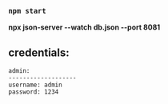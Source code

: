 

### `npm start`

**npx json-server --watch db.json --port 8081**

## credentials:
    admin:
    -------------------
    username: admin
    password: 1234
